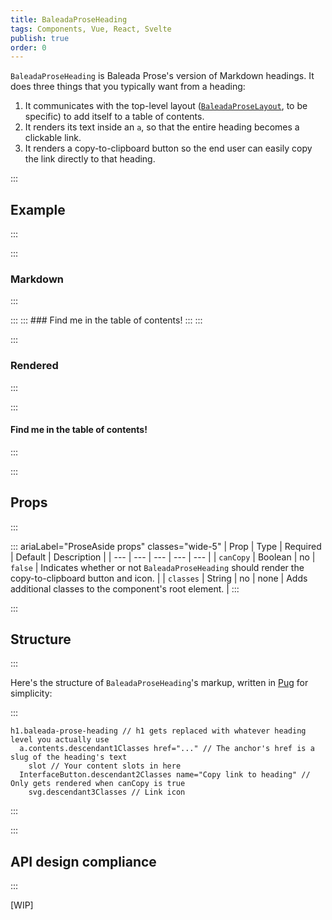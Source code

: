 ```yaml
---
title: BaleadaProseHeading
tags: Components, Vue, React, Svelte
publish: true
order: 0
---
```


`BaleadaProseHeading` is Baleada Prose's version of Markdown headings. It does three things that you typically want from a heading:
1. It communicates with the top-level layout ([`BaleadaProseLayout`](/docs/prose/components/layout), to be specific) to add itself to a table of contents.
2. It renders its text inside an `a`, so that the entire heading becomes a clickable link.
3. It renders a copy-to-clipboard button so the end user can easily copy the link directly to that heading.

:::
## Example
:::

:::
### Markdown
:::

:::
    :::
    ### Find me in the table of contents!
    :::
:::

:::
### Rendered
:::

:::
#### Find me in the table of contents!
:::


:::
## Props
:::

::: ariaLabel="ProseAside props" classes="wide-5"
| Prop | Type | Required | Default | Description |
| --- | --- | --- | --- | --- |
| `canCopy` | Boolean | no | `false` | Indicates whether or not `BaleadaProseHeading` should render the copy-to-clipboard button and icon. |
| `classes` | String | no | none | Adds additional classes to the component's root element. |
:::


:::
## Structure
:::

Here's the structure of `BaleadaProseHeading`'s markup, written in [Pug](https://github.com/pugjs/pug#syntax) for simplicity:

:::
```pug
h1.baleada-prose-heading // h1 gets replaced with whatever heading level you actually use
  a.contents.descendant1Classes href="..." // The anchor's href is a slug of the heading's text
    slot // Your content slots in here
  InterfaceButton.descendant2Classes name="Copy link to heading" // Only gets rendered when canCopy is true
    svg.descendant3Classes // Link icon
```
:::



:::
## API design compliance
:::

[WIP]

<!-- ::: ariaLabel="A table showing ProseAside's API design compliance"  classes="wide-1 wide-3"
| Spec | Compliance status | Notes |
| --- | --- | --- |
::: -->
